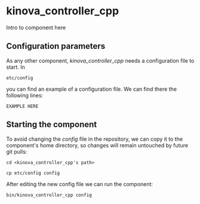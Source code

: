 # kinova_controller_cpp
Intro to component here


## Configuration parameters
As any other component, *kinova_controller_cpp* needs a configuration file to start. In
```
etc/config
```
you can find an example of a configuration file. We can find there the following lines:
```
EXAMPLE HERE
```

## Starting the component
To avoid changing the *config* file in the repository, we can copy it to the component's home directory, so changes will remain untouched by future git pulls:

```
cd <kinova_controller_cpp's path> 
```
```
cp etc/config config
```

After editing the new config file we can run the component:

```
bin/kinova_controller_cpp config
```
